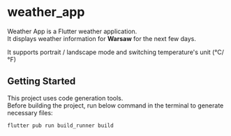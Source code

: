 # weather_app

Weather App is a Flutter weather application.<br>
It displays weather information for **Warsaw** for the next few days.<br>

It supports portrait / landscape mode and switching temperature's unit (°C/°F)

## Getting Started

This project uses code generation tools.<br>
Before building the project, run below command in the terminal to generate necessary files:
```shell script
flutter pub run build_runner build
```